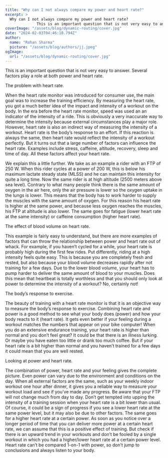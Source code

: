 ```yaml
---
title: "Why can I not always compare my power and heart rate?"
excerpt: >
  Why can I not always compare my power and heart rate?
              This is an important question that is not very easy to answer. Several factors play a role at both power and heart rate. The problem w
coverImage: "/assets/blog/dynamic-routing/cover.jpg"
date: "2024-02-03T04:46:18.794Z"
author:
  name: "Rohan Sharma"
  picture: "/assets/blog/authors/jj.jpeg"
ogImage:
  url: "/assets/blog/dynamic-routing/cover.jpg"
---
```


This is an important question that is not very easy to answer. Several factors play a role at both power and heart rate.



		

			

The problem with heart rate.





When the heart rate monitor was introduced for consumer use, the main goal was to increase the training efficiency. By measuring the heart rate, you got a much better idea of the impact and intensity of a workout on the body. In the era before the heart rate monitor, speed was used an an indicator of the intensity of a ride. This is obviously a very inaccurate way to determine the intensity because external circumstances play a major role. However, heart rate is also an indirect way of measuring the intensity of a workout. Heart rate is the body’s response to an effort. If this reaction is always the same, then heart rate would reflect the intensity of a workout perfectly. But it turns out that a large number of factors can influence the heart rate. Examples include stress, caffeine, altitude, recovery, sleep and time of day. All these factors affect your heart rate.

We explain this a little further. We take as an example a rider with an FTP of 250 W. When this rider cycles at a power of 200 W, this is below his maximum lactate steady state (MLSS) and he can maintain this intensity for quite a long time. Now the same rider is at high altitude (2500 meters above sea level). Contrary to what many people think there is the same amount of oxygen in the air here, only the air pressure is lower so the oxygen uptake in the lungs is lower. This means that the body has to work harder to supply the muscles with the same amount of oxygen. For this reason his heart rate is higher at the same power, and because less oxygen reaches the muscles, his FTP at altitude is also lower. The same goes for fatigue (lower heart rate at the same intensity) or caffeine consumption (higher heart rate).





		

			

The effect of blood volume on heart rate.



This example is fairly easy to understand, but there are more examples of factors that can throw the relationship between power and heart rate out of whack. For example, if you haven’t cycled for a while, your heart rate is probably high during the first few rides. Put differently, riding at a high intensity feels quite easy. This is because you are completely fresh and rested, but also because your blood volume decreases rapidly after not training for a few days. Due to the lower blood volume, your heart has to pump harder to deliver the same amount of blood to your muscles. Does this mean that heartbeat is totally worthless and that you should only look at power to determine the intensity of a workout? No, certainly not!



		

			

The body’s response to exercise.



The beauty of training with a heart rate monitor is that it is an objective way to measure the body’s response to exercise. Combining heart rate and power is a good method to see what your body does (power) and how your body reacts to it (heart rate). It gets even better if your feeling during a workout matches the numbers that appear on your bike computer! When you do an extensive endurance training, your heart rate is higher than normal and you don’t feel great? It could be that there is an illness lurking. Or maybe you have eaten too little or drank too much coffee. But if your heart rate is a bit higher than normal and you haven’t trained for a few days it could mean that you are well rested.



		

			

Looking at power and heart rate.



The combination of power, heart rate and your feeling gives the complete picture. Even power can vary due to the environment and conditions on the day. When all external factors are the same, such as your weekly indoor workout one hour after dinner, it gives you a reliable way to measure your workout load and see if you’ve made any progress. Be aware that your FTP will not change much from day to day. Don’t get tempted into upping the intensity of a training session when your heart rate is a bit lower than usual. Of course, it could be a sign of progress if you see a lower heart rate at the same power level, but it may also be due to other factors. The same goes for a higher heart rate at a certain power. As soon as you notice over a longer period of time that you can deliver more power at a certain heart rate, we can assume that this is a positive effect of training. But check if there is an upward trend in your workouts and don’t be fooled by a single workout in which you had a higher/lower heart rate at a certain power level. Heart rate can’t be compared 1-on-1 with power, so don’t jump to conclusions and always listen to your body.